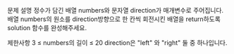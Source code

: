 문제 설명
정수가 담긴 배열 numbers와 문자열 direction가 매개변수로 주어집니다. 배열 numbers의 원소를 direction방향으로 한 칸씩 회전시킨 배열을 return하도록 solution 함수를 완성해주세요.

제한사항
3 ≤ numbers의 길이 ≤ 20
direction은 "left" 와 "right" 둘 중 하나입니다.
